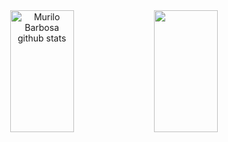 <div align="center">  
  <img width="45%" height="195px" src="https://github-readme-stats.vercel.app/api?username=murilobarbosaa&show_icons=true&count_private=true&hide_border=true&title_color=ff91a4&icon_color=ff91a4&text_color=c9d1d9&bg_color=0d1117" alt="Murilo Barbosa github stats" /> 
  <img width="45%" height="195px" src="https://github-readme-stats.vercel.app/api/top-langs/?username=murilobarbosaa&layout=compact&hide_border=true&title_color=ff91a4&text_color=ff91a4&bg_color=0d1117" />
</div>
